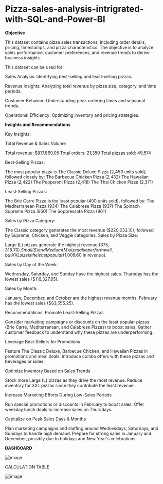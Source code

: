 # Pizza-sales-analysis-intrigrated-with-SQL-and-Power-BI

**Objective**

This dataset contains pizza sales transactions, including order details, pricing, timestamps, and pizza characteristics. The objective is to analyze sales performance, customer preferences, and revenue trends to derive business insights.

This dataset can be used for:

Sales Analysis: Identifying best-selling and least-selling pizzas.

Revenue Insights: Analyzing total revenue by pizza size, category, and time periods.

Customer Behavior: Understanding peak ordering times and seasonal trends.

Operational Efficiency: Optimizing inventory and pricing strategies.



**Insights and Recommendations**

Key Insights:

Total Revenue & Sales Volume

Total revenue: $817,860.05
Total orders: 21,350
Total pizzas sold: 49,574

Best-Selling Pizzas:

The most popular pizza is The Classic Deluxe Pizza (2,453 units sold), followed closely by:
The Barbecue Chicken Pizza (2,432)
The Hawaiian Pizza (2,422)
The Pepperoni Pizza (2,418)
The Thai Chicken Pizza (2,371)

Least-Selling Pizzas:

The Brie Carre Pizza is the least popular (490 units sold), followed by:
The Mediterranean Pizza (934)
The Calabrese Pizza (937)
The Spinach Supreme Pizza (950)
The Soppressata Pizza (961)

Sales by Pizza Category:

The Classic category generates the most revenue ($220,053.10), followed by Supreme, Chicken, and Veggie categories.
Sales by Pizza Size:

Large (L) pizzas generate the highest revenue ($375,318.70).
Small (S) and Medium (M) sizes also perform well, but XXL size is the least popular ($1,006.60 in revenue).

Sales by Day of the Week:

Wednesday, Saturday, and Sunday have the highest sales.
Thursday has the lowest sales ($116,327.95).

Sales by Month:

January, December, and October are the highest revenue months.
February has the lowest sales ($63,555.25).



Recommendations:
Promote Least-Selling Pizzas

Consider marketing campaigns or discounts on the least popular pizzas (Brie Carre, Mediterranean, and Calabrese Pizzas) to boost sales.
Gather customer feedback to understand why these pizzas are underperforming.

Leverage Best-Sellers for Promotions

Feature The Classic Deluxe, Barbecue Chicken, and Hawaiian Pizzas in promotions and meal deals.
Introduce combo offers with these pizzas and beverages or sides.

Optimize Inventory Based on Sales Trends

Stock more Large (L) pizzas as they drive the most revenue.
Reduce inventory for XXL pizzas since they contribute the least revenue.

Increase Marketing Efforts During Low-Sales Periods

Run special promotions or discounts in February to boost sales.
Offer weekday lunch deals to increase sales on Thursdays.


Capitalize on Peak Sales Days & Months

Plan marketing campaigns and staffing around Wednesdays, Saturdays, and Sundays to handle high demand.
Prepare for strong sales in January and December, possibly due to holidays and New Year's celebrations.

**DASHBOARD**

![image](https://github.com/user-attachments/assets/a35ce4d6-4595-4215-a427-57cbc0841de8)

CALCULATION TABLE

![image](https://github.com/user-attachments/assets/1a525c40-9e46-46be-b154-dca90ba1727e)

